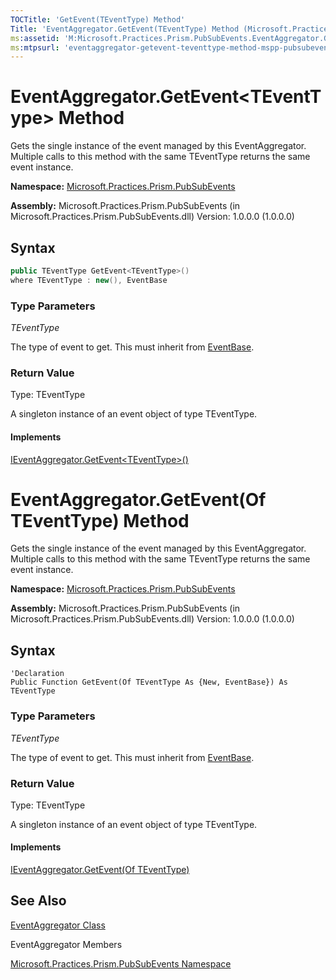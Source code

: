 ```yaml
---
TOCTitle: 'GetEvent(TEventType) Method'
Title: 'EventAggregator.GetEvent(TEventType) Method (Microsoft.Practices.Prism.PubSubEvents)'
ms:assetid: 'M:Microsoft.Practices.Prism.PubSubEvents.EventAggregator.GetEvent\`\`1'
ms:mtpsurl: 'eventaggregator-getevent-teventtype-method-mspp-pubsubevents.md'
---
```



# EventAggregator.GetEvent&lt;TEventType&gt; Method

 Gets the single instance of the event managed by this EventAggregator. Multiple calls to this method with the same TEventType returns the same event instance. 

**Namespace:** [Microsoft.Practices.Prism.PubSubEvents](/patterns-practices/reference/mspp-pubsubevents-namespace)

**Assembly:** Microsoft.Practices.Prism.PubSubEvents (in Microsoft.Practices.Prism.PubSubEvents.dll) Version: 1.0.0.0 (1.0.0.0)

## Syntax

```C#
public TEventType GetEvent<TEventType>()
where TEventType : new(), EventBase
```

### Type Parameters

*TEventType*

The type of event to get. This must inherit from [EventBase](/patterns-practices/reference/eventbase-class-mspp-pubsubevents).

### Return Value

Type: TEventType

A singleton instance of an event object of type TEventType.

#### Implements

[IEventAggregator.GetEvent&lt;TEventType&gt;()](/patterns-practices/reference/ieventaggregator-getevent-teventtype-method-mspp-pubsubevents)

# EventAggregator.GetEvent(Of TEventType) Method 

 Gets the single instance of the event managed by this EventAggregator. Multiple calls to this method with the same TEventType returns the same event instance. 

**Namespace:** [Microsoft.Practices.Prism.PubSubEvents](/patterns-practices/reference/mspp-pubsubevents-namespace)

**Assembly:** Microsoft.Practices.Prism.PubSubEvents (in Microsoft.Practices.Prism.PubSubEvents.dll) Version: 1.0.0.0 (1.0.0.0)

## Syntax

```VB   
'Declaration
Public Function GetEvent(Of TEventType As {New, EventBase}) As TEventType
```

### Type Parameters

*TEventType*

The type of event to get. This must inherit from [EventBase](/patterns-practices/reference/eventbase-class-mspp-pubsubevents).

### Return Value

Type: TEventType

A singleton instance of an event object of type TEventType.

#### Implements

[IEventAggregator.GetEvent(Of TEventType)](/patterns-practices/reference/ieventaggregator-getevent-teventtype-method-mspp-pubsubevents)

## See Also

[EventAggregator Class](/patterns-practices/reference/eventaggregator-class-mspp-pubsubevents)

EventAggregator Members

[Microsoft.Practices.Prism.PubSubEvents Namespace](/patterns-practices/reference/mspp-pubsubevents-namespace)